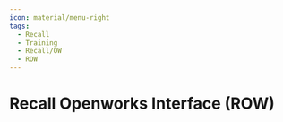 ```yaml
---
icon: material/menu-right
tags:
  - Recall
  - Training
  - Recall/OW
  - ROW
---
```


# Recall Openworks Interface (ROW)

